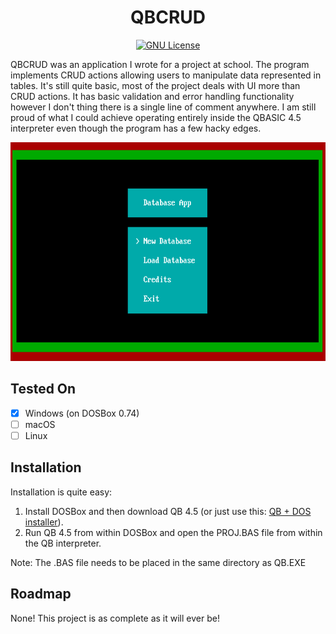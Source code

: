 <h1 align="center">
QBCRUD
</h1>

<p align="center">
          <a href="https://github.com/shaleen111/qbcrud/blob/master/LICENSE.md">
                    <img src="https://img.shields.io/badge/license-GNU-brightgreen" alt="GNU License" />
          </a>
</p>

QBCRUD was an application I wrote for a project at school. The program implements CRUD actions allowing users to manipulate data represented in tables. It's still quite basic, most of the project deals with UI more than CRUD actions. It has basic validation and error handling functionality however I don't thing there is a single line of comment anywhere. I am still proud of what I could achieve operating entirely inside the QBASIC 4.5 interpreter even though the program has a few hacky edges.


<p align="center">
          <img src="demo/demo.gif" alt="Application Demo" height="350"/>
</p>

## Tested On

- [x]  Windows (on DOSBox 0.74)
- [ ]  macOS
- [ ]  Linux

## Installation

Installation is quite easy:
1. Install DOSBox and then download QB 4.5 (or just use this: [QB + DOS installer](https://bit.ly/2UA57vP)).
2. Run QB 4.5 from within DOSBox and open the PROJ.BAS file from within the QB interpreter.


Note: The .BAS file needs to be placed in the same directory as QB.EXE

## Roadmap

None! This project is as complete as it will ever be!
